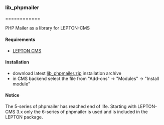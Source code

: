 ### lib_phpmailer
============

PHP Mailer as a library for LEPTON-CMS

#### Requirements

* [LEPTON CMS][1]

#### Installation

* download latest [lib_phpmailer.zip][2] installation archive
* in CMS backend select the file from "Add-ons" -> "Modules" -> "Install module"

#### Notice

The 5-series of phpmailer has reached end of life.
Starting with LEPTON-CMS 3.x only the 6-series of phpmailer is used and is included in the LEPTON package.


[1]: http://lepton-cms.org "LEPTON CMS"
[2]: http://www.lepton-cms.com/lepador/libraries/lib_phpmailer.php
